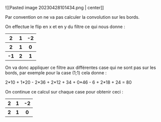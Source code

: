 ![[Pasted image 20230428101434.png | center]]

Par convention on ne va pas calculer la convolution sur les bords.

On effectue le flip en x et en y du filtre ce qui nous donne :

<table style="margin:auto">
	<tr>
		<th>2</th>
		<th>1</th>
		<th>-2</th>
	</tr>
	<tr>
		<th>2</th>
		<th>1</th>
		<th>0</th>
	</tr>
	<tr>
		<th>-1</th>
		<th>2</th>
		<th>1</th>
	</tr>
</table>

On va donc appliquer ce filtre aux différentes case qui ne sont pas sur les bords, par exemple pour la case (1;1) cela donne :

2\*10 + 1\*20 - 2\*36 + 2\*12 + 34 + 0\*46 - 6 + 2\*18 + 24 = 80

On continue ce calcul sur chaque case pour obtenir ceci :

<table style="margin:auto">
	<tr>
		<th>2</th>
		<th>1</th>
		<th>-2</th>
	</tr>
	<tr>
		<th>2</th>
		<th>1</th>
		<th>0</th>
	</tr
</table>